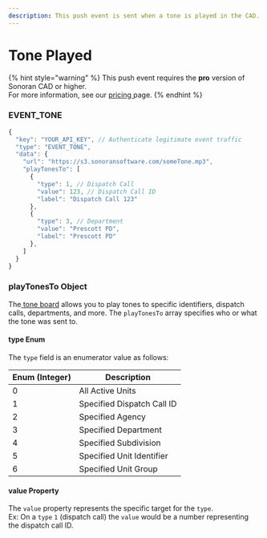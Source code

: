 ```yaml
---
description: This push event is sent when a tone is played in the CAD.
---
```


# Tone Played

{% hint style="warning" %}
This push event requires the **pro** version of Sonoran CAD or higher.\
For more information, see our [pricing ](../../../pricing/faq/)page.
{% endhint %}

### EVENT\_TONE

```javascript
{
  "key": "YOUR_API_KEY", // Authenticate legitimate event traffic
  "type": "EVENT_TONE",
  "data": {
    "url": "https://s3.sonoransoftware.com/someTone.mp3",
    "playTonesTo": [
      {
        "type": 1, // Dispatch Call
        "value": 123, // Dispatch Call ID
        "label": "Dispatch Call 123"
      },
      {
        "type": 3, // Department
        "value": "Prescott PD",
        "label": "Prescott PD"
      },
    ]
  }
}
```

### playTonesTo Object

The[ tone board](../../../tutorials/customization/tone-board.md) allows you to play tones to specific identifiers, dispatch calls, departments, and more. The `playTonesTo` array specifies who or what the tone was sent to.

#### type Enum

The `type` field is an enumerator value as follows:

| Enum (Integer) | Description                |
| -------------- | -------------------------- |
| 0              | All Active Units           |
| 1              | Specified Dispatch Call ID |
| 2              | Specified Agency           |
| 3              | Specified Department       |
| 4              | Specified Subdivision      |
| 5              | Specified Unit Identifier  |
| 6              | Specified Unit Group       |

#### value Property

The `value` property represents the specific target for the `type`.\
Ex: On a `type` `1` (dispatch call) the `value` would be a number representing the dispatch call ID.
